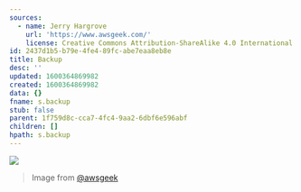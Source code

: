 ```yaml
---
sources:
  - name: Jerry Hargrove
    url: 'https://www.awsgeek.com/'
    license: Creative Commons Attribution-ShareAlike 4.0 International License
id: 2437d1b5-b79e-4fe4-89fc-abe7eaa8eb8e
title: Backup
desc: ''
updated: 1600364869982
created: 1600364869982
data: {}
fname: s.backup
stub: false
parent: 1f759d8c-cca7-4fc4-9aa2-6dbf6e596abf
children: []
hpath: s.backup
---
```

![](/assets/images/AWS-Backup_en.jpg)

> Image from [@awsgeek](https://www.awsgeek.com/AWS-Backup/)
